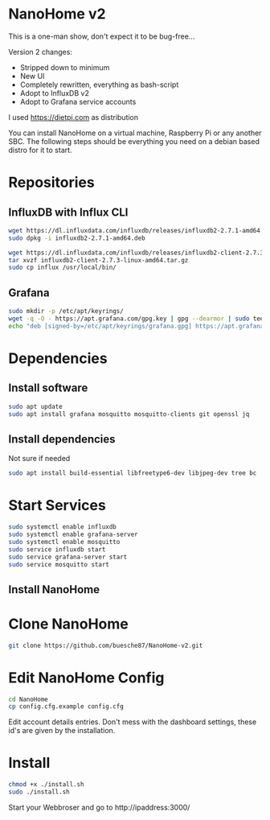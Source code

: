 # NanoHome v2

This is a one-man show, don't expect it to be bug-free...

Version 2 changes:

- Stripped down to minimum
- New UI
- Completely rewritten, everything as bash-script
- Adopt to InfluxDB v2
- Adopt to Grafana service accounts

I used https://dietpi.com as distribution

You can install NanoHome on a virtual machine, Raspberry Pi or any another SBC. 
The following steps should be everything you need on a debian based distro for it to start.

# Repositories

## InfluxDB with Influx CLI

```bash
wget https://dl.influxdata.com/influxdb/releases/influxdb2-2.7.1-amd64.deb
sudo dpkg -i influxdb2-2.7.1-amd64.deb

wget https://dl.influxdata.com/influxdb/releases/influxdb2-client-2.7.3-linux-amd64.tar.gz
tar xvzf influxdb2-client-2.7.3-linux-amd64.tar.gz
sudo cp influx /usr/local/bin/
```

## Grafana
```bash
sudo mkdir -p /etc/apt/keyrings/
wget -q -O - https://apt.grafana.com/gpg.key | gpg --dearmor | sudo tee /etc/apt/keyrings/grafana.gpg > /dev/null
echo "deb [signed-by=/etc/apt/keyrings/grafana.gpg] https://apt.grafana.com stable main" | sudo tee -a /etc/apt/sources.list.d/grafana.list
```

# Dependencies

## Install software
```bash
sudo apt update
sudo apt install grafana mosquitto mosquitto-clients git openssl jq
```

## Install dependencies
Not sure if needed
```bash
sudo apt install build-essential libfreetype6-dev libjpeg-dev tree bc
```

# Start Services
```bash
sudo systemctl enable influxdb
sudo systemctl enable grafana-server
sudo systemctl enable mosquitto
sudo service influxdb start
sudo service grafana-server start
sudo service mosquitto start
```

## Install NanoHome

# Clone NanoHome
```bash
git clone https://github.com/buesche87/NanoHome-v2.git
```

# Edit NanoHome Config
```bash
cd NanoHome
cp config.cfg.example config.cfg
```

Edit account details entries. Don't mess with the dashboard settings, these id's are given by the installation.

# Install

```bash
chmod +x ./install.sh
sudo ./install.sh
```

Start your Webbroser and go to http://ipaddress:3000/
